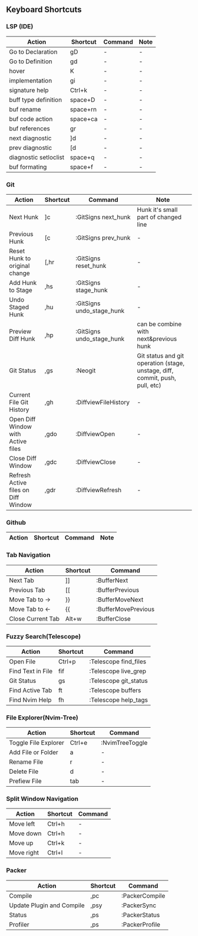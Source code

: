 ## Keyboard Shortcuts

### LSP (IDE)
|Action|Shortcut|Command|Note|
|-|-|-|-|
|Go to Declaration|gD|-|-|
|Go to Definition|gd|-|-|
|hover|K|-|-|
|implementation|gi|-|-|
|signature help|Ctrl+k|-|-|
|buff type definition|space+D|-|-|
|buf rename|space+rn|-|-|
|buf code action|space+ca|-|-|
|buf references|gr|-|-|
|next diagnostic|]d|-|-|
|prev diagnostic|[d|-|-|
|diagnostic setloclist|space+q|-|-|
|buf formating|space+f|-|-|

### Git
|Action|Shortcut|Command|Note|
|-|-|-|-|
|Next Hunk|]c|:GitSigns next_hunk|Hunk it's small part of changed line|
|Previous Hunk|[c|:GitSigns prev_hunk|-|
|Reset Hunk to original change|[,hr|:GitSigns reset_hunk|-|
|Add Hunk to Stage|,hs|:GitSigns stage_hunk|-|
|Undo Staged Hunk|,hu|:GitSigns undo_stage_hunk|-|
|Preview Diff Hunk|,hp|:GitSigns undo_stage_hunk|can be combine with next&previous hunk|
|Git Status|,gs|:Neogit|Git status and git operation (stage, unstage, diff, commit, push, pull, etc)|
|Current File Git History|,gh|:DiffviewFileHistory|-|
|Open Diff Window with Active files|,gdo|:DiffviewOpen|-|
|Close Diff Window|,gdc|:DiffviewClose|-|
|Refresh Active files on Diff Window|,gdr|:DiffviewRefresh|-|

### Github
|Action|Shortcut|Command|Note|
|-|-|-|-|

### Tab Navigation
|Action|Shortcut|Command|
|-|-|-|
|Next Tab|]]|:BufferNext|
|Previous Tab|[[|:BufferPrevious|
|Move Tab to ->|}}|:BufferMoveNext|
|Move Tab to <-|{{|:BufferMovePrevious|
|Close Current Tab|Alt+w|:BufferClose|

### Fuzzy Search(Telescope)
|Action|Shortcut|Command|
|-|-|-|
|Open File|Ctrl+p|:Telescope find_files|
|Find Text in File|fif|:Telescope live_grep|
|Git Status|gs|:Telescope git_status|
|Find Active Tab|ft|:Telescope buffers|
|Find Nvim Help|fh|:Telescope help_tags|

### File Explorer(Nvim-Tree)
|Action|Shortcut|Command|
|-|-|-|
|Toggle File Explorer|Ctrl+e|:NvimTreeToggle|
|Add File or Folder|a|-|
|Rename File|r|-|
|Delete File|d|-|
|Prefiew File|tab|-|

### Split Window Navigation
|Action|Shortcut|Command|
|-|-|-|
|Move left|Ctrl+h|-|
|Move down|Ctrl+h|-|
|Move up|Ctrl+k|-|
|Move right|Ctrl+l|-|

### Packer
|Action|Shortcut|Command|
|-|-|-|
|Compile|,pc|:PackerCompile|
|Update Plugin and Compile|,psy|:PackerSync|
|Status|,ps|:PackerStatus|
|Profiler|,ps|:PackerProfile|

